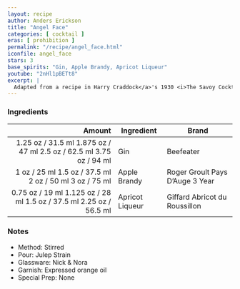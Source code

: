 ```yaml
---
layout: recipe
author: Anders Erickson
title: "Angel Face"
categories: [ cocktail ]
eras: [ prohibition ]
permalink: "/recipe/angel_face.html"
iconfile: angel_face
stars: 3
base_spirits: "Gin, Apple Brandy, Apricot Liqueur"
youtube: "2nHl1pBETt8"
excerpt: |
  Adapted from a recipe in Harry Craddock</a>'s 1930 <i>The Savoy Cocktail Book</i> which stipulates "Shake well and strain into cocktail glass," rather than to stir as modern convention dictates.
---
```


### Ingredients

|  Amount | Ingredient      | Brand                           |
| ------: | --------------- | ------------------------------- |
| <span class="onex active">1.25 oz / 31.5 ml</span> <span class="onehalfx">1.875 oz / 47 ml</span> <span class="twox">2.5 oz / 62.5 ml</span> <span class="threex">3.75 oz / 94 ml</span> | Gin             | Beefeater                       |
|    <span class="onex active">1 oz / 25 ml</span> <span class="onehalfx">1.5 oz / 37.5 ml</span> <span class="twox">2 oz / 50 ml</span> <span class="threex">3 oz / 75 ml</span> | Apple Brandy    | Roger Groult Pays D’Auge 3 Year |
| <span class="onex active">0.75 oz / 19 ml</span> <span class="onehalfx">1.125 oz / 28 ml</span> <span class="twox">1.5 oz / 37.5 ml</span> <span class="threex">2.25 oz / 56.5 ml</span> | Apricot Liqueur | Giffard Abricot du Roussillon   |

### Notes

- Method: Stirred
- Pour: Julep Strain
- Glassware: Nick & Nora
- Garnish: Expressed orange oil
- Special Prep: None
